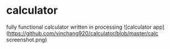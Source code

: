 # calculator
fully functional calculator written in processing
![calculator app](https://github.com/vinchang920/calculator/blob/master/calc screenshot.png)
